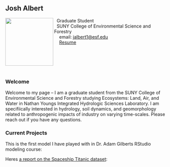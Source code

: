 ## Josh Albert

<img src="SiteFiles/IMG_3261.HEIC" align="left" width=150>&nbsp; Graduate Student<br/>
&nbsp; SUNY College of Environmental Science and Forestry  <br/>
&nbsp; &nbsp; email: jalbert1@esf.edu<br/>
&nbsp; &nbsp; [Resume]()

<br/>
<br/>
<br/>
<br/>

### Welcome

Welcome to my page – I am a graduate student from the SUNY College of Environmental Science and Forestry studying Ecosystems: Land, Air, and Water in Nathan Youngs Integrated Hydrologic Sciences Laboratory. I am specifiically interested in hydrology, soil dynamics, and geomorphology related to anthropogenic impacts of industry on varying time-scales. Please reach out if you have any questions.

### Current Projects

This is the first model I have played with in Dr. Adam Gilberts RStudio modeling course: 


Heres [a report on the Spaceship Titanic dataset](https://joshalbert16.github.io/MAT434/SpaceshipTitanic.html):

